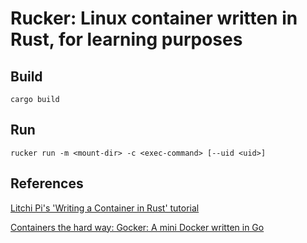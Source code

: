 # Rucker: Linux container written in Rust, for learning purposes

## Build
`cargo build`

## Run
`rucker run -m <mount-dir> -c <exec-command> [--uid <uid>]`

## References

[Litchi Pi's 'Writing a Container in Rust' tutorial](https://litchipi.github.io/series/container_in_rust)

[Containers the hard way: Gocker: A mini Docker written in Go](https://github.com/shuveb/containers-the-hard-way)
